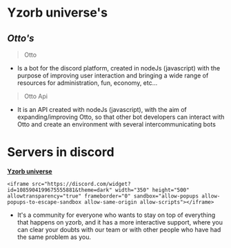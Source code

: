 # Yzorb universe's
***Otto's***
-
> Otto
* Is a bot for the discord platform, created in nodeJs (javascript) with the purpose of improving user interaction and bringing a wide range of resources for administration, fun, economy, etc...
> Otto Api
*  It is an API created with nodeJs (javascript), with the aim of expanding/improving Otto, so that other bot developers can interact with Otto and create an environment with several intercommunicating bots

# Servers in discord
**[Yzorb universe](https://discord.gg/eSArGamzeT)**

```
<iframe src="https://discord.com/widget?id=1085904199675555881&theme=dark" width="350" height="500" allowtransparency="true" frameborder="0" sandbox="allow-popups allow-popups-to-escape-sandbox allow-same-origin allow-scripts"></iframe>
```

* It's a community for everyone who wants to stay on top of everything that happens on yzorb, and it has a more interactive support, where you can clear your doubts with our team or with other people who have had the same problem as you.
